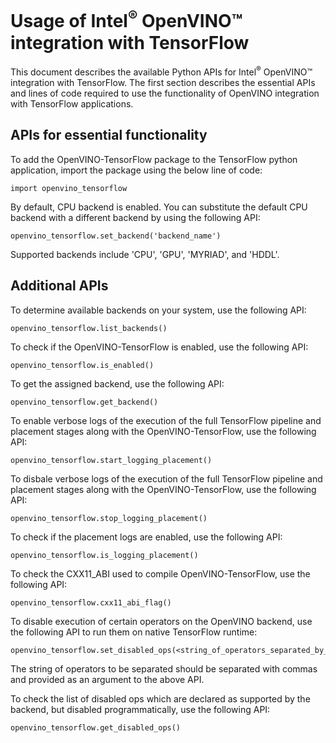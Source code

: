 # Usage of Intel<sup>®</sup> OpenVINO™ integration with TensorFlow

This document describes the available Python APIs for Intel<sup>®</sup> OpenVINO™ integration with TensorFlow. The first section describes the essential APIs and lines of code required to use the functionality of OpenVINO integration with TensorFlow applications.

## APIs for essential functionality 

To add the OpenVINO-TensorFlow package to the TensorFlow python application, import the package using the below line of code:

    import openvino_tensorflow

By default, CPU backend is enabled. You can substitute the default CPU backend with a different backend by using the following API:

    openvino_tensorflow.set_backend('backend_name')
    
Supported backends include 'CPU', 'GPU', 'MYRIAD', and 'HDDL'.
    
## Additional APIs 

To determine available backends on your system, use the following API:

    openvino_tensorflow.list_backends()
    
To check if the OpenVINO-TensorFlow is enabled, use the following API:
 
    openvino_tensorflow.is_enabled()
    
To get the assigned backend, use the following API:

    openvino_tensorflow.get_backend()
    
To enable verbose logs of the execution of the full TensorFlow pipeline and placement stages along with the OpenVINO-TensorFlow, use the following API:

    openvino_tensorflow.start_logging_placement()
    
To disbale verbose logs of the execution of the full TensorFlow pipeline and placement stages along with the OpenVINO-TensorFlow, use the following API:

    openvino_tensorflow.stop_logging_placement()
    
To check if the placement logs are enabled, use the following API:

    openvino_tensorflow.is_logging_placement()
    
To check the CXX11_ABI used to compile OpenVINO-TensorFlow, use the following API:

    openvino_tensorflow.cxx11_abi_flag()
  
To disable execution of certain operators on the OpenVINO backend, use the following API to run them on native TensorFlow runtime:

    openvino_tensorflow.set_disabled_ops(<string_of_operators_separated_by_commas>)
    
 The string of operators to be separated should be separated with commas and provided as an argument to the above API. 
    
 To check the list of disabled ops which are declared as supported by the backend, but disabled programmatically, use the following API:
 
    openvino_tensorflow.get_disabled_ops()
